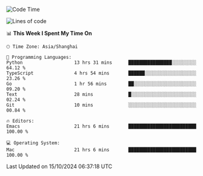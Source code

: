 <!--START_SECTION:waka-->
![Code Time](http://img.shields.io/badge/Code%20Time-2%2C236%20hrs%2027%20mins-blue)

![Lines of code](https://img.shields.io/badge/From%20Hello%20World%20I%27ve%20Written-308.1%20thousand%20lines%20of%20code-blue)

📊 **This Week I Spent My Time On** 

```text
🕑︎ Time Zone: Asia/Shanghai

💬 Programming Languages: 
Python                   13 hrs 31 mins      ████████████████░░░░░░░░░   64.12 % 
TypeScript               4 hrs 54 mins       ██████░░░░░░░░░░░░░░░░░░░   23.26 % 
Go                       1 hr 56 mins        ██░░░░░░░░░░░░░░░░░░░░░░░   09.20 % 
Text                     28 mins             █░░░░░░░░░░░░░░░░░░░░░░░░   02.24 % 
Git                      10 mins             ░░░░░░░░░░░░░░░░░░░░░░░░░   00.84 % 

🔥 Editors: 
Emacs                    21 hrs 6 mins       █████████████████████████   100.00 % 

💻 Operating System: 
Mac                      21 hrs 6 mins       █████████████████████████   100.00 % 
```


 Last Updated on 15/10/2024 06:37:18 UTC
<!--END_SECTION:waka-->
